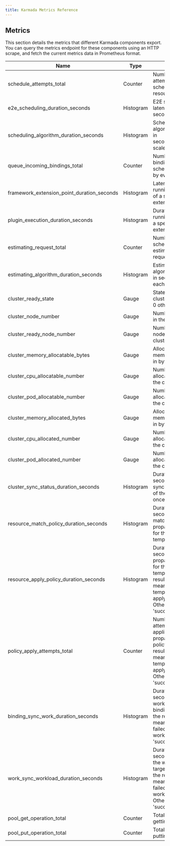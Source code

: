 ```yaml
---
title: Karmada Metrics Reference
---
```


## Metrics

This section details the metrics that different Karmada components export. 
You can query the metrics endpoint for these components using an HTTP scrape, and fetch the current metrics data in Prometheus format.

| Name                                       | Type      | Help                                                                                                                                                                           | Labels                                | Source Components                            |
| ------------------------------------------ | --------- | ------------------------------------------------------------------------------------------------------------------------------------------------------------------------------ | ------------------------------------- | -------------------------------------------- |
| schedule_attempts_total                    | Counter   | Number of attempts to schedule resourceBinding.                                                                                                                                | result<br/>schedule_type              | karmada-scheduler                            |
| e2e_scheduling_duration_seconds            | Histogram | E2E scheduling latency in seconds.                                                                                                                                             | result<br/>schedule_type              | karmada-scheduler                            |
| scheduling_algorithm_duration_seconds      | Histogram | Scheduling algorithm latency in seconds(excluding scale scheduler).                                                                                                            | schedule_step                         | karmada-scheduler                            |
| queue_incoming_bindings_total              | Counter   | Number of bindings added to scheduling queues by event type.                                                                                                                   | event                                 | karmada-scheduler                            |
| framework_extension_point_duration_seconds | Histogram | Latency for running all plugins of a specific extension point.                                                                                                                 | extension_point<br/>result            | karmada-scheduler                            |
| plugin_execution_duration_seconds          | Histogram | Duration for running a plugin at a specific extension point.                                                                                                                   | plugin<br/>extension_point<br/>result | karmada-scheduler                            |
| estimating_request_total                   | Counter   | Number of scheduler estimator requests.                                                                                                                                        | result<br/>type                       | karmada_scheduler_estimator                  |
| estimating_algorithm_duration_seconds      | Histogram | Estimating algorithm latency in seconds for each step.                                                                                                                         | result<br/>type<br/>step              | karmada_scheduler_estimator                  |
| cluster_ready_state                        | Gauge     | State of the cluster(1 if ready, 0 otherwise).                                                                                                                                 | cluster_name                          | karmada-controller-manager<br/>karmada-agent |
| cluster_node_number                        | Gauge     | Number of nodes in the cluster.                                                                                                                                                | cluster_name                          | karmada-controller-manager<br/>karmada-agent |
| cluster_ready_node_number                  | Gauge     | Number of ready nodes in the cluster.                                                                                                                                          | cluster_name                          | karmada-controller-manager<br/>karmada-agent |
| cluster_memory_allocatable_bytes           | Gauge     | Allocatable cluster memory resource in bytes.                                                                                                                                  | cluster_name                          | karmada-controller-manager<br/>karmada-agent |
| cluster_cpu_allocatable_number             | Gauge     | Number of allocatable CPU in the cluster.                                                                                                                                      | cluster_name                          | karmada-controller-manager<br/>karmada-agent |
| cluster_pod_allocatable_number             | Gauge     | Number of allocatable pods in the cluster.                                                                                                                                     | cluster_name                          | karmada-controller-manager<br/>karmada-agent |
| cluster_memory_allocated_bytes             | Gauge     | Allocated cluster memory resource in bytes.                                                                                                                                    | cluster_name                          | karmada-controller-manager<br/>karmada-agent |
| cluster_cpu_allocated_number               | Gauge     | Number of allocated CPU in the cluster.                                                                                                                                        | cluster_name                          | karmada-controller-manager<br/>karmada-agent |
| cluster_pod_allocated_number               | Gauge     | Number of allocated pods in the cluster.                                                                                                                                       | cluster_name                          | karmada-controller-manager<br/>karmada-agent |
| cluster_sync_status_duration_seconds       | Histogram | Duration in seconds for syncing the status of the cluster once.                                                                                                                | cluster_name                          | karmada-controller-manager<br/>karmada-agent |
| resource_match_policy_duration_seconds     | Histogram | Duration in seconds to find a matched propagation policy for the resource template.                                                                                            | /                                     | karmada-controller-manager                   |
| resource_apply_policy_duration_seconds     | Histogram | Duration in seconds to apply a propagation policy for the resource template. By the result, 'error' means a resource template failed to apply the policy. Otherwise 'success'. | result                                | karmada-controller-manager                   |
| policy_apply_attempts_total                | Counter   | Number of attempts to be applied for a propagation policy. By the result, 'error' means a resource template failed to apply the policy. Otherwise 'success'.                   | result                                | karmada-controller-manager                   |
| binding_sync_work_duration_seconds         | Histogram | Duration in seconds to sync works for a binding object. By the result, 'error' means a binding failed to sync works. Otherwise 'success'.                                      | result                                | karmada-controller-manager                   |
| work_sync_workload_duration_seconds        | Histogram | Duration in seconds to sync the workload to a target cluster. By the result, 'error' means a work failed to sync workloads. Otherwise 'success'.                               | result                                | karmada-controller-manager<br/>karmada-agent |
| pool_get_operation_total                   | Counter   | Total times of getting from pool                                                                                                                                               | name<br/>from                         | karmada-controller-manager<br/>karmada-agent |
| pool_put_operation_total                   | Counter   | Total times of putting from pool                                                                                                                                               | name<br/>to                           | karmada-controller-manager<br/>karmada-agent |
